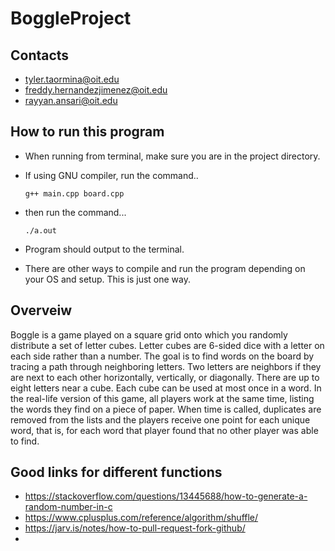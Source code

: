# BoggleProject

## Contacts
- tyler.taormina@oit.edu
- freddy.hernandezjimenez@oit.edu
- rayyan.ansari@oit.edu


## How to run this program
- When running from terminal, make sure you are in the project directory. 

- If using GNU compiler, run the command..
	```
	g++ main.cpp board.cpp
	```
- then run the command... 
	``` 
	./a.out
	```
- Program should output to the terminal.
- There are other ways to compile and run the program depending on your OS and setup. This is just one way.



## Overveiw
Boggle is a game played on a square grid onto which you randomly distribute a set of letter cubes. Letter cubes 
are 6-sided dice with a letter on each side rather than a number. The goal is to find words on the board by tracing 
a path through neighboring letters. Two letters are neighbors if they are next to each other horizontally, vertically, 
or diagonally. There are up to eight letters near a cube. Each cube can be used at most once in a word. In the 
real-life version of this game, all players work at the same time, listing the words they find on a piece of paper. 
When  time  is  called,  duplicates  are  removed  from  the  lists  and  the  players  receive  one  point  for  each  unique 
word, that is, for each word that player found that no other player was able to find. 

## Good links for different functions 
- https://stackoverflow.com/questions/13445688/how-to-generate-a-random-number-in-c
- https://www.cplusplus.com/reference/algorithm/shuffle/
- https://jarv.is/notes/how-to-pull-request-fork-github/
- 	
